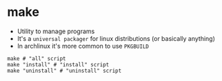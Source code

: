 # make

- Utility to manage programs
- It's a `universal packager` for linux distributions (or basically anything)
- In archlinux it's more common to use `PKGBUILD`

```shell
make # "all" script
make "install" # "install" script
make "uninstall" # "uninstall" script
```
